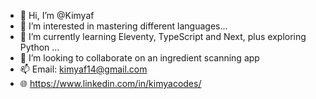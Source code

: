 - 👋 Hi, I’m @Kimyaf
- 👀 I’m interested in mastering different languages...
- 🌱 I’m currently learning Eleventy, TypeScript and Next, plus exploring Python ...
- 💞️ I’m looking to collaborate on an ingredient scanning app 
- 📫 Email: <a> kimyaf14@gmail.com </a>
- :globe_with_meridians: <a> https://www.linkedin.com/in/kimyacodes/ </a>

<!---
Kimyaf/Kimyaf is a ✨ special ✨ repository because its `README.md` (this file) appears on your GitHub profile.
You can click the Preview link to take a look at your changes.
--->
